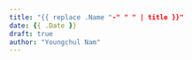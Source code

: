 ```yaml
---
title: "{{ replace .Name "-" " " | title }}"
date: {{ .Date }}
draft: true
author: "Youngchul Nam"
---
```


